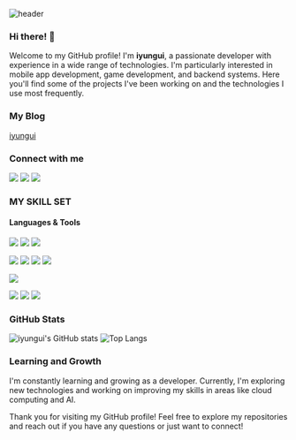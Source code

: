 
![header](https://capsule-render.vercel.app/api?type=cylinder&color=gradient&height=300&section=header&text=iyungui&fontSize=80)

### Hi there! 👋

Welcome to my GitHub profile! I'm **iyungui**, a passionate developer with experience in a wide range of technologies. I'm particularly interested in mobile app development, game development, and backend systems. Here you'll find some of the projects I've been working on and the technologies I use most frequently.

### My Blog
[iyungui](https://iyungui.me/)

### Connect with me
![](https://img.shields.io/badge/Discord-7289DA?style=for-the-badge&logo=discord&logoColor=white)
![](https://img.shields.io/badge/GitHub-100000?style=for-the-badge&logo=github&logoColor=white)
![](https://img.shields.io/badge/Notion-000000?style=for-the-badge&logo=notion&logoColor=white)

### MY SKILL SET

#### Languages & Tools
![](https://img.shields.io/badge/Swift-FA7343?style=for-the-badge&logo=swift&logoColor=white)
![](https://img.shields.io/badge/Xcode-007ACC?style=for-the-badge&logo=Xcode&logoColor=white)
![](https://img.shields.io/badge/Visual_Studio_Code-0078D4?style=for-the-badge&logo=visual%20studio%20code&logoColor=white)

![](https://img.shields.io/badge/Python-14354C?style=for-the-badge&logo=python&logoColor=white)
![](https://img.shields.io/badge/C-00599C?style=for-the-badge&logo=c&logoColor=white)
![](https://img.shields.io/badge/JavaScript-F7DF1E?style=for-the-badge&logo=JavaScript&logoColor=white)
![](https://img.shields.io/badge/React-61DAFB?style=for-the-badge&logo=React&logoColor=black)

![](https://img.shields.io/badge/Node.js-43853D?style=for-the-badge&logo=node.js&logoColor=white)

![](https://img.shields.io/badge/MongoDB-4EA94B?style=for-the-badge&logo=mongodb&logoColor=white)
![](https://img.shields.io/badge/Postman-FF6C37?style=for-the-badge&logo=postman&logoColor=white)
![](https://img.shields.io/badge/unity-%23000000.svg?style=for-the-badge&logo=unity&logoColor=white)

### GitHub Stats
![iyungui's GitHub stats](https://github-readme-stats.vercel.app/api?username=iyungui&show_icons=true&theme=dark&rank_icon=github)
![Top Langs](https://github-readme-stats.vercel.app/api/top-langs/?username=iyungui&layout=compact&bg_color=00000000)


### Learning and Growth
I'm constantly learning and growing as a developer. Currently, I'm exploring new technologies and working on improving my skills in areas like cloud computing and AI.

Thank you for visiting my GitHub profile! Feel free to explore my repositories and reach out if you have any questions or just want to connect!

